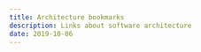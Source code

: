 ```yaml
---
title: Architecture bookmarks
description: Links about software architecture
date: 2019-10-06
---
```

